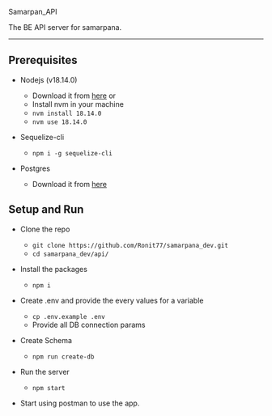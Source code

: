 Samarpan_API

The BE API server for samarpana.

---

## Prerequisites

- Nodejs (v18.14.0)

  - Download it from [here](https://nodejs.org/en/) or
  - Install nvm in your machine
  - `nvm install 18.14.0`
  - `nvm use 18.14.0`

- Sequelize-cli

  - `npm i -g sequelize-cli`

- Postgres
  - Download it from [here](https://www.postgresql.org/download/)

## Setup and Run

- Clone the repo

  - `git clone https://github.com/Ronit77/samarpana_dev.git`
  - `cd samarpana_dev/api/`

- Install the packages

  - `npm i`

- Create .env and provide the every values for a variable

  - `cp .env.example .env`
  - Provide all DB connection params

- Create Schema

  - `npm run create-db`

- Run the server

  - `npm start`

- Start using postman to use the app.
